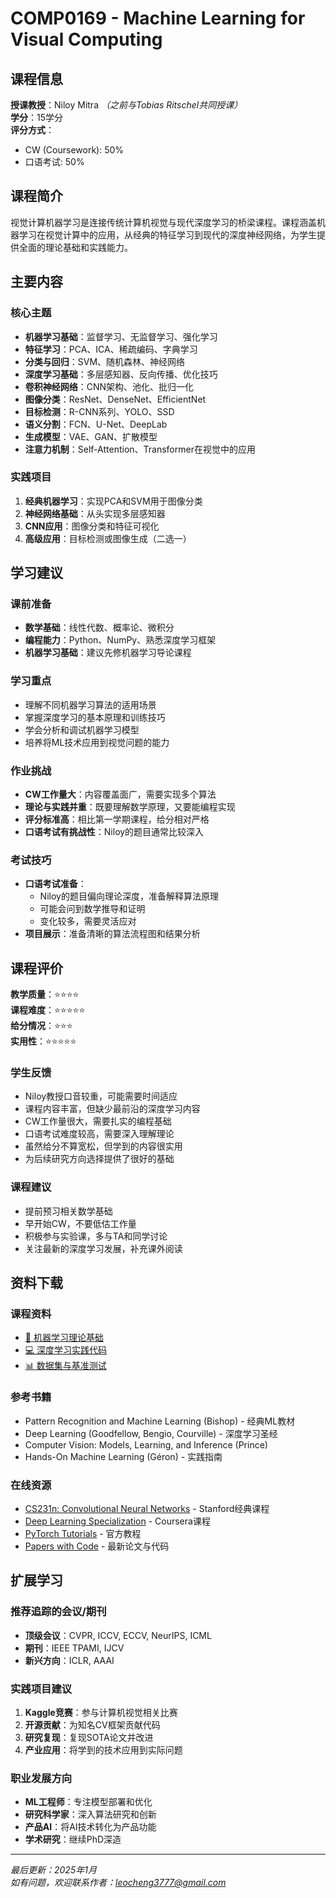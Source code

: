 # COMP0169 - Machine Learning for Visual Computing

## 课程信息

**授课教授**：Niloy Mitra *（之前与Tobias Ritschel共同授课）*  
**学分**：15学分  
**评分方式**：
- CW (Coursework): 50%
- 口语考试: 50%

## 课程简介

视觉计算机器学习是连接传统计算机视觉与现代深度学习的桥梁课程。课程涵盖机器学习在视觉计算中的应用，从经典的特征学习到现代的深度神经网络，为学生提供全面的理论基础和实践能力。

## 主要内容

### 核心主题
- **机器学习基础**：监督学习、无监督学习、强化学习
- **特征学习**：PCA、ICA、稀疏编码、字典学习
- **分类与回归**：SVM、随机森林、神经网络
- **深度学习基础**：多层感知器、反向传播、优化技巧
- **卷积神经网络**：CNN架构、池化、批归一化
- **图像分类**：ResNet、DenseNet、EfficientNet
- **目标检测**：R-CNN系列、YOLO、SSD
- **语义分割**：FCN、U-Net、DeepLab
- **生成模型**：VAE、GAN、扩散模型
- **注意力机制**：Self-Attention、Transformer在视觉中的应用

### 实践项目
1. **经典机器学习**：实现PCA和SVM用于图像分类
2. **神经网络基础**：从头实现多层感知器
3. **CNN应用**：图像分类和特征可视化
4. **高级应用**：目标检测或图像生成（二选一）

## 学习建议

### 课前准备
- **数学基础**：线性代数、概率论、微积分
- **编程能力**：Python、NumPy、熟悉深度学习框架
- **机器学习基础**：建议先修机器学习导论课程

### 学习重点
- 理解不同机器学习算法的适用场景
- 掌握深度学习的基本原理和训练技巧
- 学会分析和调试机器学习模型
- 培养将ML技术应用到视觉问题的能力

### 作业挑战
- **CW工作量大**：内容覆盖面广，需要实现多个算法
- **理论与实践并重**：既要理解数学原理，又要能编程实现
- **评分标准高**：相比第一学期课程，给分相对严格
- **口语考试有挑战性**：Niloy的题目通常比较深入

### 考试技巧
- **口语考试准备**：
  - Niloy的题目偏向理论深度，准备解释算法原理
  - 可能会问到数学推导和证明
  - 变化较多，需要灵活应对
- **项目展示**：准备清晰的算法流程图和结果分析

## 课程评价

**教学质量**：⭐⭐⭐⭐  
**课程难度**：⭐⭐⭐⭐⭐  
**给分情况**：⭐⭐⭐  
**实用性**：⭐⭐⭐⭐⭐

### 学生反馈
- Niloy教授口音较重，可能需要时间适应
- 课程内容丰富，但缺少最前沿的深度学习内容
- CW工作量很大，需要扎实的编程基础
- 口语考试难度较高，需要深入理解理论
- 虽然给分不算宽松，但学到的内容很实用
- 为后续研究方向选择提供了很好的基础

### 课程建议
- 提前预习相关数学基础
- 早开始CW，不要低估工作量
- 积极参与实验课，多与TA和同学讨论
- 关注最新的深度学习发展，补充课外阅读

## 资料下载

### 课程资料
- [📖 机器学习理论基础](https://github.com/user/ucl-cgvi-materials/blob/main/comp0169/ml_theory.pdf)
- [💻 深度学习实践代码](https://github.com/user/ucl-cgvi-materials/blob/main/comp0169/dl_implementations.zip)
- [📊 数据集与基准测试](https://github.com/user/ucl-cgvi-materials/blob/main/comp0169/datasets.zip)

### 参考书籍
- Pattern Recognition and Machine Learning (Bishop) - 经典ML教材
- Deep Learning (Goodfellow, Bengio, Courville) - 深度学习圣经
- Computer Vision: Models, Learning, and Inference (Prince)
- Hands-On Machine Learning (Géron) - 实践指南

### 在线资源
- [CS231n: Convolutional Neural Networks](http://cs231n.stanford.edu/) - Stanford经典课程
- [Deep Learning Specialization](https://www.coursera.org/specializations/deep-learning) - Coursera课程
- [PyTorch Tutorials](https://pytorch.org/tutorials/) - 官方教程
- [Papers with Code](https://paperswithcode.com/) - 最新论文与代码

## 扩展学习

### 推荐追踪的会议/期刊
- **顶级会议**：CVPR, ICCV, ECCV, NeurIPS, ICML
- **期刊**：IEEE TPAMI, IJCV
- **新兴方向**：ICLR, AAAI

### 实践项目建议
1. **Kaggle竞赛**：参与计算机视觉相关比赛
2. **开源贡献**：为知名CV框架贡献代码
3. **研究复现**：复现SOTA论文并改进
4. **产业应用**：将学到的技术应用到实际问题

### 职业发展方向
- **ML工程师**：专注模型部署和优化
- **研究科学家**：深入算法研究和创新
- **产品AI**：将AI技术转化为产品功能
- **学术研究**：继续PhD深造

---

*最后更新：2025年1月*  
*如有问题，欢迎联系作者：leocheng3777@gmail.com*